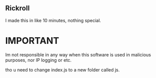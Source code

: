 ## Rickroll
I made this in like 10 minutes, nothing special.
# IMPORTANT
Im not responsible in any way when this software is used in malicious purposes, nor IP logging or etc.



tho u need to change index.js to a new folder called js.
